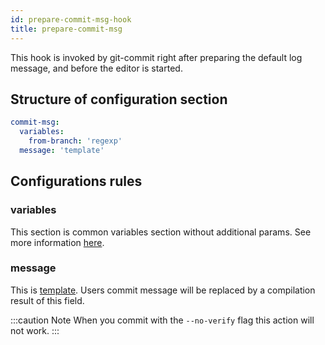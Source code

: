 ```yaml
---
id: prepare-commit-msg-hook
title: prepare-commit-msg
---
```

This hook is invoked by git-commit right after preparing the default log message, and before the editor is started.

## Structure of configuration section

```yaml
commit-msg:
  variables:
    from-branch: 'regexp'
  message: 'template'
```

## Configurations rules

### variables

This section is common variables section without additional params. See more information [here](./../variables.md).

### message

This is [template](/). Users commit message will be replaced by a compilation result of this field.

:::caution Note
When you commit with the `--no-verify` flag this action will not work.
:::
